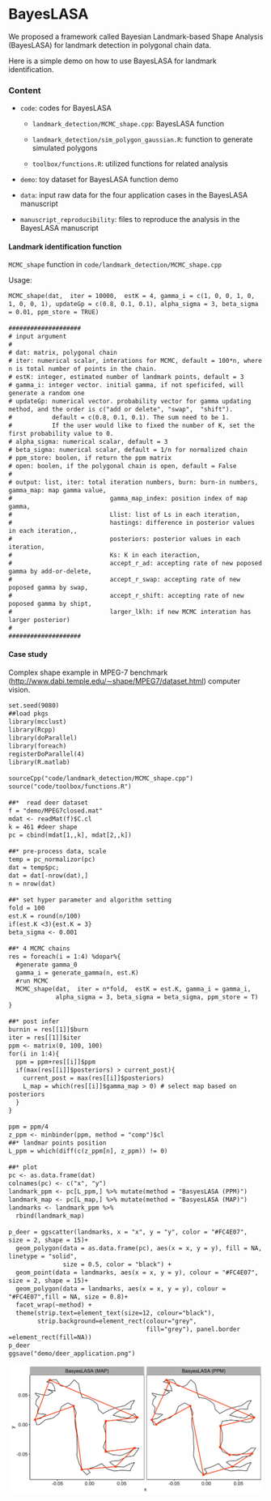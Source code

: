 # BayesLASA

We proposed a framework called Bayesian Landmark-based Shape Analysis (BayesLASA) for landmark detection in polygonal chain data.

Here is a simple demo on how to use BayesLASA for landmark identification.

### Content

* `code`: codes for BayesLASA

  * `landmark_detection/MCMC_shape.cpp`: BayesLASA function
  
  * `landmark_detection/sim_polygon_gaussian.R`: function to generate simulated polygons
  
  * `toolbox/functions.R`: utilized functions for related analysis

* `demo`: toy dataset for BayesLASA function demo

* `data`: input raw data for the four application cases in the BayesLASA manuscript
  
* `manuscript_reproducibility`: files to reproduce the analysis in the BayesLASA manuscript


#### Landmark identification function

`MCMC_shape` function in `code/landmark_detection/MCMC_shape.cpp`

Usage:

```{r}
MCMC_shape(dat,  iter = 10000,  estK = 4, gamma_i = c(1, 0, 0, 1, 0, 1, 0, 0, 1), updateGp = c(0.8, 0.1, 0.1), alpha_sigma = 3, beta_sigma = 0.01, ppm_store = TRUE)

####################
# input argument
#
# dat: matrix, polygonal chain
# iter: numerical scalar, interations for MCMC, default = 100*n, where n is total number of points in the chain.
# estK: integer, estimated number of landmark points, default = 3
# gamma_i: integer vector. initial gamma, if not speficifed, will generate a random one
# updateGp: numerical vector. probability vector for gamma updating method, and the order is c("add or delete", "swap",  "shift").
#           default = c(0.8, 0.1, 0.1). The sum need to be 1. 
#           If the user would like to fixed the number of K, set the first probability value to 0.
# alpha_sigma: numerical scalar, default = 3
# beta_sigma: numerical scalar, default = 1/n for normalized chain
# ppm_store: boolen, if return the ppm matrix
# open: boolen, if the polygonal chain is open, default = False
# 
# output: list, iter: total iteration numbers, burn: burn-in numbers, gamma_map: map gamma value,
#                           gamma_map_index: position index of map gamma, 
#                           Llist: list of Ls in each iteration,
#                           hastings: difference in posterior values in each iteration,,
#                           posteriors: posterior values in each iteration, 
#                           Ks: K in each iteraction,
#                           accept_r_ad: accepting rate of new poposed gamma by add-or-delete,
#                           accept_r_swap: accepting rate of new poposed gamma by swap,
#                           accept_r_shift: accepting rate of new poposed gamma by shipt,
#                           larger_lklh: if new MCMC interation has larger posterior)
# 
####################
```

#### Case study

Complex shape example in MPEG-7 benchmark (http://www.dabi.temple.edu/∼shape/MPEG7/dataset.html) computer vision.

```{r}
set.seed(9080)
##load pkgs
library(mcclust) 
library(Rcpp)
library(doParallel)
library(foreach)
registerDoParallel(4)
library(R.matlab)

sourceCpp("code/landmark_detection/MCMC_shape.cpp")
source("code/toolbox/functions.R")

##*  read deer dataset
f = "demo/MPEG7closed.mat"
mdat <- readMat(f)$C.cl
k = 461 #deer shape
pc = cbind(mdat[1,,k], mdat[2,,k])

##* pre-process data, scale
temp = pc_normalizor(pc)
dat = temp$pc;
dat = dat[-nrow(dat),]
n = nrow(dat)

##* set hyper parameter and algorithm setting
fold = 100
est.K = round(n/100)
if(est.K <3){est.K = 3}
beta_sigma <- 0.001 

##* 4 MCMC chains
res = foreach(i = 1:4) %dopar%{
  #generate gamma_0
  gamma_i = generate_gamma(n, est.K)
  #run MCMC
  MCMC_shape(dat,  iter = n*fold,  estK = est.K, gamma_i = gamma_i,
             alpha_sigma = 3, beta_sigma = beta_sigma, ppm_store = T)
}

##* post infer
burnin = res[[1]]$burn
iter = res[[1]]$iter
ppm <- matrix(0, 100, 100)
for(i in 1:4){
  ppm = ppm+res[[i]]$ppm
  if(max(res[[i]]$posteriors) > current_post){
    current_post = max(res[[i]]$posteriors)
    L_map = which(res[[i]]$gamma_map > 0) # select map based on posteriors
  }
}

ppm = ppm/4
z_ppm <- minbinder(ppm, method = "comp")$cl
##* landmar points position
L_ppm = which(diff(c(z_ppm[n], z_ppm)) != 0)

##* plot
pc <- as.data.frame(dat)
colnames(pc) <- c("x", "y")
landmark_ppm <- pc[L_ppm,] %>% mutate(method = "BasyesLASA (PPM)")
landmark_map <- pc[L_map,] %>% mutate(method = "BasyesLASA (MAP)")
landmarks <- landmark_ppm %>%
  rbind(landmark_map)

p_deer = ggscatter(landmarks, x = "x", y = "y", color = "#FC4E07", size = 2, shape = 15)+
  geom_polygon(data = as.data.frame(pc), aes(x = x, y = y), fill = NA, linetype = "solid",
               size = 0.5, color = "black") +
  geom_point(data = landmarks, aes(x = x, y = y), colour = "#FC4E07", size = 2, shape = 15)+
  geom_polygon(data = landmarks, aes(x = x, y = y), colour = "#FC4E07",fill = NA, size = 0.8)+
  facet_wrap(~method) +
  theme(strip.text=element_text(size=12, colour="black"),
        strip.background=element_rect(colour="grey", 
                                      fill="grey"), panel.border =element_rect(fill=NA))
p_deer
ggsave("demo/deer_application.png")

```
![Application case of complex shape (deer)](demo/deer_application.png)
